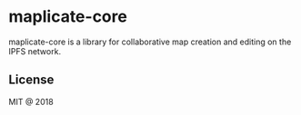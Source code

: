 # maplicate-core

maplicate-core is a library for collaborative map creation and editing on the IPFS network.

## License

MIT @ 2018
